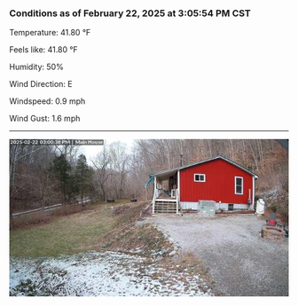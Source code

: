 ### Conditions as of February 22, 2025 at 3:05:54 PM CST 

Temperature: 41.80 &deg;F

Feels like: 41.80 &deg;F

Humidity: 50%

Wind Direction: E

Windspeed: 0.9 mph

Wind Gust: 1.6 mph

---

<img src="./images/latest.jpeg"/>

